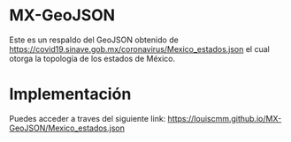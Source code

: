 # MX-GeoJSON
Este es un respaldo del GeoJSON obtenido de 
  https://covid19.sinave.gob.mx/coronavirus/Mexico_estados.json
el cual otorga la topología de los estados de México.

# Implementación
Puedes acceder a traves del siguiente link:
https://louiscmm.github.io/MX-GeoJSON/Mexico_estados.json
